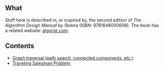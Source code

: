 What
----

Stuff here is described in, or inspired by, the second edition of
_The Algorithm Design Manual_ by Skiena (ISBN: 9781848000698). The
book has a related website: [algorist.com](http://www.algorist.com/).

Contents
--------

- [Graph traversal (path search, connected components, etc.)](./graph)
- [Traveling Salesman Problem](./tsp)
